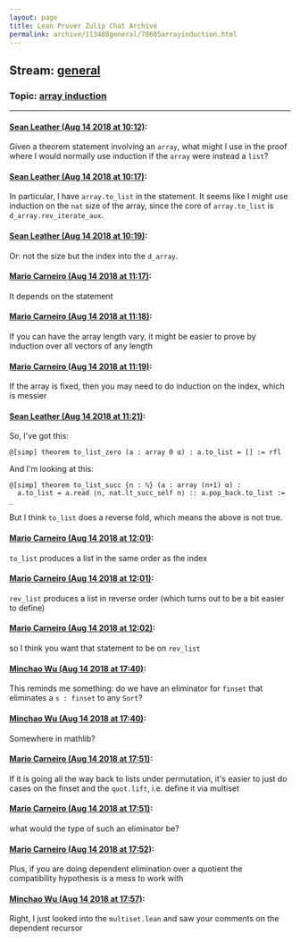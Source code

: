 ```yaml
---
layout: page
title: Lean Prover Zulip Chat Archive 
permalink: archive/113488general/78605arrayinduction.html
---
```


## Stream: [general](index.html)
### Topic: [array induction](78605arrayinduction.html)

---

#### [Sean Leather (Aug 14 2018 at 10:12)](https://leanprover.zulipchat.com/#narrow/stream/113488-general/topic/array%20induction/near/132096387):
Given a theorem statement involving an `array`, what might I use in the proof where I would normally use induction if the `array` were instead a `list`?

#### [Sean Leather (Aug 14 2018 at 10:17)](https://leanprover.zulipchat.com/#narrow/stream/113488-general/topic/array%20induction/near/132096647):
In particular, I have `array.to_list` in the statement. It seems like I might use induction on the `nat` size of the array, since the core of `array.to_list` is `d_array.rev_iterate_aux`.

#### [Sean Leather (Aug 14 2018 at 10:19)](https://leanprover.zulipchat.com/#narrow/stream/113488-general/topic/array%20induction/near/132096728):
Or: not the size but the index into the `d_array`.

#### [Mario Carneiro (Aug 14 2018 at 11:17)](https://leanprover.zulipchat.com/#narrow/stream/113488-general/topic/array%20induction/near/132099746):
It depends on the statement

#### [Mario Carneiro (Aug 14 2018 at 11:18)](https://leanprover.zulipchat.com/#narrow/stream/113488-general/topic/array%20induction/near/132099801):
If you can have the array length vary, it might be easier to prove by induction over all vectors of any length

#### [Mario Carneiro (Aug 14 2018 at 11:19)](https://leanprover.zulipchat.com/#narrow/stream/113488-general/topic/array%20induction/near/132099817):
If the array is fixed, then you may need to do induction on the index, which is messier

#### [Sean Leather (Aug 14 2018 at 11:21)](https://leanprover.zulipchat.com/#narrow/stream/113488-general/topic/array%20induction/near/132099938):
So, I've got this:

```lean
@[simp] theorem to_list_zero (a : array 0 α) : a.to_list = [] := rfl
```

And I'm looking at this:

```lean
@[simp] theorem to_list_succ {n : ℕ} (a : array (n+1) α) :
  a.to_list = a.read ⟨n, nat.lt_succ_self n⟩ :: a.pop_back.to_list := _
```

But I think `to_list` does a reverse fold, which means the above is not true.

#### [Mario Carneiro (Aug 14 2018 at 12:01)](https://leanprover.zulipchat.com/#narrow/stream/113488-general/topic/array%20induction/near/132101671):
`to_list` produces a list in the same order as the index

#### [Mario Carneiro (Aug 14 2018 at 12:01)](https://leanprover.zulipchat.com/#narrow/stream/113488-general/topic/array%20induction/near/132101681):
`rev_list` produces a list in reverse order (which turns out to be a bit easier to define)

#### [Mario Carneiro (Aug 14 2018 at 12:02)](https://leanprover.zulipchat.com/#narrow/stream/113488-general/topic/array%20induction/near/132101744):
so I think you want that statement to be on `rev_list`

#### [Minchao Wu (Aug 14 2018 at 17:40)](https://leanprover.zulipchat.com/#narrow/stream/113488-general/topic/array%20induction/near/132118289):
This reminds me something: do we have an eliminator for `finset` that eliminates a `s : finset` to any `Sort`?

#### [Minchao Wu (Aug 14 2018 at 17:40)](https://leanprover.zulipchat.com/#narrow/stream/113488-general/topic/array%20induction/near/132118300):
Somewhere in mathlib?

#### [Mario Carneiro (Aug 14 2018 at 17:51)](https://leanprover.zulipchat.com/#narrow/stream/113488-general/topic/array%20induction/near/132118802):
If it is going all the way back to lists under permutation, it's easier to just do cases on the finset and the `quot.lift`, i.e. define it via multiset

#### [Mario Carneiro (Aug 14 2018 at 17:51)](https://leanprover.zulipchat.com/#narrow/stream/113488-general/topic/array%20induction/near/132118810):
what would the type of such an eliminator be?

#### [Mario Carneiro (Aug 14 2018 at 17:52)](https://leanprover.zulipchat.com/#narrow/stream/113488-general/topic/array%20induction/near/132118881):
Plus, if you are doing dependent elimination over a quotient the compatibility hypothesis is a mess to work with

#### [Minchao Wu (Aug 14 2018 at 17:57)](https://leanprover.zulipchat.com/#narrow/stream/113488-general/topic/array%20induction/near/132119121):
Right, I just looked into the `multiset.lean` and saw your comments on the dependent recursor

